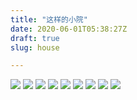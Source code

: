 ```yaml
---
title: "这样的小院"
date: 2020-06-01T05:38:27Z
draft: true
slug: house

---
```


![](/images/house/1.jpg)
![](/images/house/2.jpg)
![](/images/house/3.jpg)
![](/images/house/4.jpg)
![](/images/house/5.jpg)
![](/images/house/6.jpg)
![](/images/house/7.jpg)
![](/images/house/8.jpg)
![](/images/house/9.jpg)